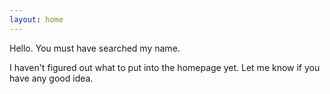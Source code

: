 ```yaml
---
layout: home
---
```


Hello. You must have searched my name.

I haven't figured out what to put into the homepage yet.
Let me know if you have any good idea.
